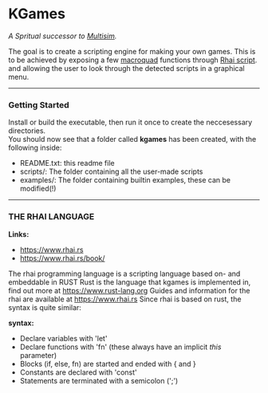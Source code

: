 # KGames  

*A Spritual successor to [Multisim](https://github.com/kderef/multisim).*  

The goal is to create a scripting engine for making your own games.
This is to be achieved by exposing a few [macroquad](https://macroquad.rs) functions through [Rhai script](https://thai.red).
and allowing the user to look through the detected scripts in a graphical menu.

---
### Getting Started  

Install or build the executable, then run it once to create the neccesessary directories.  
You should now see that a folder called **kgames** has been created, with the following inside:
- README.txt: this readme file
- scripts/:   The folder containing all the user-made scripts
- examples/:  The folder containing builtin examples, these can be modified(!)

---
### THE RHAI LANGUAGE
**Links:**
- https://www.rhai.rs
- https://www.rhai.rs/book/

The rhai programming language is a scripting language based on- and embeddable in RUST
Rust is the language that kgames is implemented in, find out more at https://www.rust-lang.org
Guides and information for the rhai are available at https://www.rhai.rs
Since rhai is based on rust, the syntax is quite similar:

**syntax:**
- Declare variables with 'let'
- Declare functions with 'fn' (these always have an implicit *this* parameter)
- Blocks (if, else, fn) are started and ended with { and }
- Constants are declared with 'const'
- Statements are terminated with a semicolon (';')

